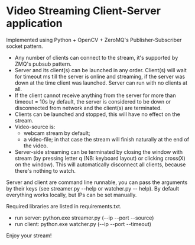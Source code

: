 # Video Streaming Client-Server application

Implemented using Python + OpenCV + ZeroMQ's Publisher-Subscriber socket pattern.
 
- Any number of clients can connect to the stream, it's supported by ZMQ's pubsub pattern.
- Server and its client(s) can be launched in any order. Client(s) will wait for timeout ms till the server is online and streaming, if the server was down at the time client was launched. Server can run with no clients at all.
- If the client cannot receive anything from the server for more than timeout = 10s by default, the server is considered to be down or disconnected from network and the client(s) are terminated.
- Clients can be launched and stopped, this will have no effect on the stream.
- Video-source is:
  - webcam stream by default;
  - a video-file; in that case the stream will finish naturally at the end of the video.
- Server-side streaming can be terminated by closing the window with stream (by pressing letter q (NB: keyboard layout) or clicking cross(X) on the window). This will automatically disconnect all clients, because there's nothing to watch.

Server and client are command line runnable, you can pass the arguments by their keys (see streamer.py --help or watcher.py -- help). By default everything works locally, but IPs can be set manually.

Required libraries are listed in requirements.txt.
- run server: python.exe streamer.py (--ip --port --source)
- run client: python.exe watcher.py (--ip --port --timeout)

Enjoy your stream!
